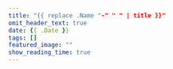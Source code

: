 ```yaml
---
title: "{{ replace .Name "-" " " | title }}"
omit_header_text: true
date: {{ .Date }}
tags: []
featured_image: ""
show_reading_time: true
---
```

